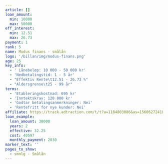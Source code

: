 ```yaml
---
article: []
loan_amount:
  min: 10000
  max: 50000
eff_interest:
  min: 12.51
  max: 26.73
payment: 1
rank: 5
name: Modus finans - smålån
logo: '/billan/img/modus-finans.png'
age: 25
key_info:
  - ' Lånebeløp: 10 000 - 50 000 kr'
  - 'Nedbetalingstid: 1 - 5 år'
  - "Effektiv Rente\t12.51 - 26.73 %"
  - "Aldersgrense\t25 - 99 år"
terms:
  - 'Etableringskostnad: 695 kr'
  - 'Inntektskrav: 120 000 kr'
  - 'Godtar betalingsanmerkninger: Nei'
  - 'Rentefritt for nye kunder: Nei'
affiliate: https://track.adtraction.com/t/t?a=1184803086&as=1560627241&t=2&tk=1
loan_example:
  loan_amount: 30000
  years: 2
  effective: 32.25
  cost: 40597
  monthly_payment: 2030
marker_text: ''
pages_to_show:
  - smnlg - Smålån
---
```

